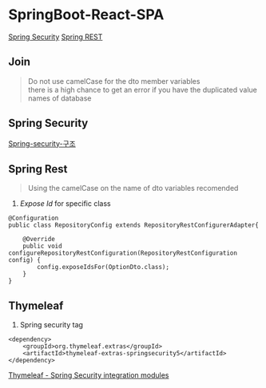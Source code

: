 
# SpringBoot-React-SPA

[Spring Security](#security)
[Spring REST](#rest)



## Join

> Do not use camelCase for the dto member variables  
> there is a high chance to get an error if you have the duplicated value names of database


<a name="security"></a>
## Spring Security
[Spring-security-구조](https://minwan1.github.io/2017/03/25/2017-03-25-spring-security-theory/)


<a name="rest"></a>
## Spring Rest

> Using the camelCase on the name of dto variables recomended 

1. *Expose Id* for specific class
```
@Configuration
public class RepositoryConfig extends RepositoryRestConfigurerAdapter{

	@Override
	public void configureRepositoryRestConfiguration(RepositoryRestConfiguration config) {
		config.exposeIdsFor(OptionDto.class);
	}
}
```



## Thymeleaf
1. Spring security tag

```
<dependency>
	<groupId>org.thymeleaf.extras</groupId>
	<artifactId>thymeleaf-extras-springsecurity5</artifactId>
</dependency>
```

[Thymeleaf - Spring Security integration modules](https://github.com/thymeleaf/thymeleaf-extras-springsecurity)



